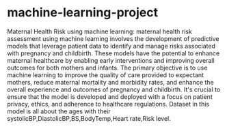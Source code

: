 # machine-learning-project





Maternal Health Risk using machine learning:
maternal health risk assessment using machine learning involves the development of predictive models that leverage patient data to identify and manage risks associated with pregnancy and childbirth. These models have the potential to enhance maternal healthcare by enabling early interventions and improving overall outcomes for both mothers and infants.
The primary objective is to use machine learning to improve the quality of care provided to expectant mothers, reduce maternal mortality and morbidity rates, and enhance the overall experience and outcomes of pregnancy and childbirth. It's crucial to ensure that the model is developed and deployed with a focus on patient privacy, ethics, and adherence to healthcare regulations.
Dataset in this model is all about the ages with their systolicBP,DiastolicBP,BS,BodyTemp,Heart rate,Risk level.
